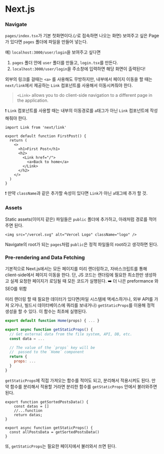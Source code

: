 # Next.js

### Navigate

`pages/index.tsx`가 기본 첫화면이다.(`/`로 접속하면 나오는 화면)
보여주고 싶은 Page가 있다면 `pages` 폴더에 파일을 만들어 넣는다.

예) `localhost:3000/user/login`을 보여주고 싶다면

1. `pages` 폴더 안에 `user` 폴더를 만들고, `login.tsx`를 만든다.
2. `localhost:3000/user/login`을 주소창에 입력하면 해당 화면이 출력된다!

외부의 링크를 걸때는 `<a>` 를 사용해도 무방하지만, 내부에서 페이지 이동을 할 때는 `next/link`에서 제공하는 `Link` 컴포넌트를 사용해서 이동시켜줘야 한다.

> `<Link>` allows you to do client-side navigation to a different page in the application.

:exclamation: `Link` 컴포넌트를 사용할 때는 내부의 이동경로를 `a`태그가 아닌 `Link` 컴포넌트에 작성해줘야 한다.

```tsx
import Link from 'next/link'

export default function FirstPost() {
  return (
    <>
      <h1>First Post</h1>
      <h2>
        <Link href="/">
          <a>Back to home</a>
        </Link>
      </h2>
    </>
  )
}
```

:exclamation: 만약 `className`과 같은 추가할 속성이 있다면 `Link`가 아닌 `a`태그에 추가 할 것.



### Assets

Static assets(이미지 같은) 파일들은 `public` 폴더에 추가하고, 아래처럼 경로를 적어주면 된다.

```tsx
<img src="/vercel.svg" alt="Vercel Logo" className="logo" />
```

Navigate의 root가 되는 `pages`처럼 `public`은 정적 파일들의 root라고 생각하면 된다.



### Pre-rendering and Data Fetching

기본적으로 Next.js에서는 모든 페이지를 미리 랜더링하고, 자바스크립트를 통해 client-side에서 페이지 이동을 한다. 단, JS 코드는 랜더링에 필요한 최소한만 생성하고 실제 요청한 페이지가 로딩될 때 모든 코드가 실행된다.
:arrow_right: 더 나은 preformance 와 SEO를 위함



미리 랜더링 할 때 필요한 데이터가 있다면(파일 시스템에 액세스하거나, 외부 API를 가져 오거나, 빌드시 데이터베이스에 쿼리를 보내거나) `getStaticProps`를 이용해 정적 생성을 할 수 있다. 이 함수는 최초에 실행된다.

```jsx
export default function Home(props) { ... }

export async function getStaticProps() {
  // Get external data from the file system, API, DB, etc.
  const data = ...

  // The value of the `props` key will be
  //  passed to the `Home` component
  return {
    props: ...
  }
}
```



`getStaticProps`에 직접 가져오는 함수를 적어도 되고, 분리해서 적용시켜도 된다. 만약 함수를 분리해서 적용할 거라면 분리한 함수를 `getStaticProps` 안에서 불러와주면 된다.

```tsx
export function getSortedPostsData() {
    const datas = []
    //...function
    return datas;
}

export async function getStaticProps() {
  const allPostsData = getSortedPostsData()
}
```

또, `getStaticProps`는 필요한 페이지에서 불러와서 쓰면 된다.